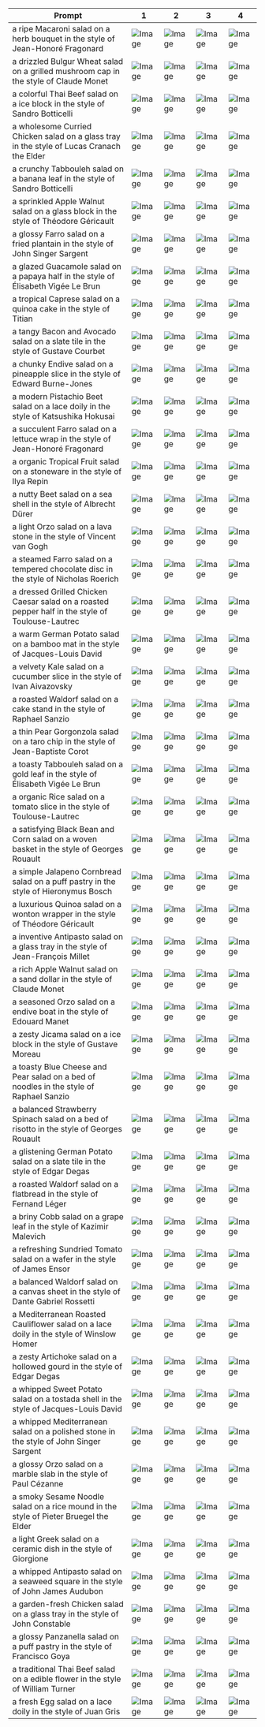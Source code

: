 | Prompt | 1 | 2 | 3 | 4 |
|-|-|-|-|-|
| a ripe Macaroni salad on a herb bouquet in the style of Jean-Honoré Fragonard | ![Image](https://salad-benchmark-public-assets.s3.us-east-2.amazonaws.com/sdxl/99ea95aa-b5bd-480e-b26d-83676f8476f8-0.jpg) | ![Image](https://salad-benchmark-public-assets.s3.us-east-2.amazonaws.com/sdxl/99ea95aa-b5bd-480e-b26d-83676f8476f8-1.jpg) | ![Image](https://salad-benchmark-public-assets.s3.us-east-2.amazonaws.com/sdxl/99ea95aa-b5bd-480e-b26d-83676f8476f8-2.jpg) | ![Image](https://salad-benchmark-public-assets.s3.us-east-2.amazonaws.com/sdxl/99ea95aa-b5bd-480e-b26d-83676f8476f8-3.jpg) |
| a drizzled Bulgur Wheat salad on a grilled mushroom cap in the style of Claude Monet | ![Image](https://salad-benchmark-public-assets.s3.us-east-2.amazonaws.com/sdxl/f247c712-a00c-4810-b54d-e24155bb8da5-0.jpg) | ![Image](https://salad-benchmark-public-assets.s3.us-east-2.amazonaws.com/sdxl/f247c712-a00c-4810-b54d-e24155bb8da5-1.jpg) | ![Image](https://salad-benchmark-public-assets.s3.us-east-2.amazonaws.com/sdxl/f247c712-a00c-4810-b54d-e24155bb8da5-2.jpg) | ![Image](https://salad-benchmark-public-assets.s3.us-east-2.amazonaws.com/sdxl/f247c712-a00c-4810-b54d-e24155bb8da5-3.jpg) |
| a colorful Thai Beef salad on a ice block in the style of Sandro Botticelli | ![Image](https://salad-benchmark-public-assets.s3.us-east-2.amazonaws.com/sdxl/93ae6065-10bc-4baa-abc3-290f390a495b-0.jpg) | ![Image](https://salad-benchmark-public-assets.s3.us-east-2.amazonaws.com/sdxl/93ae6065-10bc-4baa-abc3-290f390a495b-1.jpg) | ![Image](https://salad-benchmark-public-assets.s3.us-east-2.amazonaws.com/sdxl/93ae6065-10bc-4baa-abc3-290f390a495b-2.jpg) | ![Image](https://salad-benchmark-public-assets.s3.us-east-2.amazonaws.com/sdxl/93ae6065-10bc-4baa-abc3-290f390a495b-3.jpg) |
| a wholesome Curried Chicken salad on a glass tray in the style of Lucas Cranach the Elder | ![Image](https://salad-benchmark-public-assets.s3.us-east-2.amazonaws.com/sdxl/b9d9b317-8f76-40e0-8648-552688db8159-0.jpg) | ![Image](https://salad-benchmark-public-assets.s3.us-east-2.amazonaws.com/sdxl/b9d9b317-8f76-40e0-8648-552688db8159-1.jpg) | ![Image](https://salad-benchmark-public-assets.s3.us-east-2.amazonaws.com/sdxl/b9d9b317-8f76-40e0-8648-552688db8159-2.jpg) | ![Image](https://salad-benchmark-public-assets.s3.us-east-2.amazonaws.com/sdxl/b9d9b317-8f76-40e0-8648-552688db8159-3.jpg) |
| a crunchy Tabbouleh salad on a banana leaf in the style of Sandro Botticelli | ![Image](https://salad-benchmark-public-assets.s3.us-east-2.amazonaws.com/sdxl/5db0c4f1-8870-402a-9225-2521960a7d48-0.jpg) | ![Image](https://salad-benchmark-public-assets.s3.us-east-2.amazonaws.com/sdxl/5db0c4f1-8870-402a-9225-2521960a7d48-1.jpg) | ![Image](https://salad-benchmark-public-assets.s3.us-east-2.amazonaws.com/sdxl/5db0c4f1-8870-402a-9225-2521960a7d48-2.jpg) | ![Image](https://salad-benchmark-public-assets.s3.us-east-2.amazonaws.com/sdxl/5db0c4f1-8870-402a-9225-2521960a7d48-3.jpg) |
| a sprinkled Apple Walnut salad on a glass block in the style of Théodore Géricault | ![Image](https://salad-benchmark-public-assets.s3.us-east-2.amazonaws.com/sdxl/87ab6240-fd64-4421-a5e8-ebdfd59b2a7b-0.jpg) | ![Image](https://salad-benchmark-public-assets.s3.us-east-2.amazonaws.com/sdxl/87ab6240-fd64-4421-a5e8-ebdfd59b2a7b-1.jpg) | ![Image](https://salad-benchmark-public-assets.s3.us-east-2.amazonaws.com/sdxl/87ab6240-fd64-4421-a5e8-ebdfd59b2a7b-2.jpg) | ![Image](https://salad-benchmark-public-assets.s3.us-east-2.amazonaws.com/sdxl/87ab6240-fd64-4421-a5e8-ebdfd59b2a7b-3.jpg) |
| a glossy Farro salad on a fried plantain in the style of John Singer Sargent | ![Image](https://salad-benchmark-public-assets.s3.us-east-2.amazonaws.com/sdxl/bd6952b5-daca-4879-b213-882a4f2b60df-0.jpg) | ![Image](https://salad-benchmark-public-assets.s3.us-east-2.amazonaws.com/sdxl/bd6952b5-daca-4879-b213-882a4f2b60df-1.jpg) | ![Image](https://salad-benchmark-public-assets.s3.us-east-2.amazonaws.com/sdxl/bd6952b5-daca-4879-b213-882a4f2b60df-2.jpg) | ![Image](https://salad-benchmark-public-assets.s3.us-east-2.amazonaws.com/sdxl/bd6952b5-daca-4879-b213-882a4f2b60df-3.jpg) |
| a glazed Guacamole salad on a papaya half in the style of Élisabeth Vigée Le Brun | ![Image](https://salad-benchmark-public-assets.s3.us-east-2.amazonaws.com/sdxl/03af923a-69b6-41bf-b0cf-67be5bf59015-0.jpg) | ![Image](https://salad-benchmark-public-assets.s3.us-east-2.amazonaws.com/sdxl/03af923a-69b6-41bf-b0cf-67be5bf59015-1.jpg) | ![Image](https://salad-benchmark-public-assets.s3.us-east-2.amazonaws.com/sdxl/03af923a-69b6-41bf-b0cf-67be5bf59015-2.jpg) | ![Image](https://salad-benchmark-public-assets.s3.us-east-2.amazonaws.com/sdxl/03af923a-69b6-41bf-b0cf-67be5bf59015-3.jpg) |
| a tropical Caprese salad on a quinoa cake in the style of Titian | ![Image](https://salad-benchmark-public-assets.s3.us-east-2.amazonaws.com/sdxl/a7c12333-6af6-4afb-a64d-f4d053248ca6-0.jpg) | ![Image](https://salad-benchmark-public-assets.s3.us-east-2.amazonaws.com/sdxl/a7c12333-6af6-4afb-a64d-f4d053248ca6-1.jpg) | ![Image](https://salad-benchmark-public-assets.s3.us-east-2.amazonaws.com/sdxl/a7c12333-6af6-4afb-a64d-f4d053248ca6-2.jpg) | ![Image](https://salad-benchmark-public-assets.s3.us-east-2.amazonaws.com/sdxl/a7c12333-6af6-4afb-a64d-f4d053248ca6-3.jpg) |
| a tangy Bacon and Avocado salad on a slate tile in the style of Gustave Courbet | ![Image](https://salad-benchmark-public-assets.s3.us-east-2.amazonaws.com/sdxl/686e12cb-b491-4a14-b8ea-b91fc0531530-0.jpg) | ![Image](https://salad-benchmark-public-assets.s3.us-east-2.amazonaws.com/sdxl/686e12cb-b491-4a14-b8ea-b91fc0531530-1.jpg) | ![Image](https://salad-benchmark-public-assets.s3.us-east-2.amazonaws.com/sdxl/686e12cb-b491-4a14-b8ea-b91fc0531530-2.jpg) | ![Image](https://salad-benchmark-public-assets.s3.us-east-2.amazonaws.com/sdxl/686e12cb-b491-4a14-b8ea-b91fc0531530-3.jpg) |
| a chunky Endive salad on a pineapple slice in the style of Edward Burne-Jones | ![Image](https://salad-benchmark-public-assets.s3.us-east-2.amazonaws.com/sdxl/22af6a0f-4e64-4556-b714-75b3f2da3589-0.jpg) | ![Image](https://salad-benchmark-public-assets.s3.us-east-2.amazonaws.com/sdxl/22af6a0f-4e64-4556-b714-75b3f2da3589-1.jpg) | ![Image](https://salad-benchmark-public-assets.s3.us-east-2.amazonaws.com/sdxl/22af6a0f-4e64-4556-b714-75b3f2da3589-2.jpg) | ![Image](https://salad-benchmark-public-assets.s3.us-east-2.amazonaws.com/sdxl/22af6a0f-4e64-4556-b714-75b3f2da3589-3.jpg) |
| a modern Pistachio Beet salad on a lace doily in the style of Katsushika Hokusai | ![Image](https://salad-benchmark-public-assets.s3.us-east-2.amazonaws.com/sdxl/837289b4-fe4b-46cc-995e-21cb1fd565ea-0.jpg) | ![Image](https://salad-benchmark-public-assets.s3.us-east-2.amazonaws.com/sdxl/837289b4-fe4b-46cc-995e-21cb1fd565ea-1.jpg) | ![Image](https://salad-benchmark-public-assets.s3.us-east-2.amazonaws.com/sdxl/837289b4-fe4b-46cc-995e-21cb1fd565ea-2.jpg) | ![Image](https://salad-benchmark-public-assets.s3.us-east-2.amazonaws.com/sdxl/837289b4-fe4b-46cc-995e-21cb1fd565ea-3.jpg) |
| a succulent Farro salad on a lettuce wrap in the style of Jean-Honoré Fragonard | ![Image](https://salad-benchmark-public-assets.s3.us-east-2.amazonaws.com/sdxl/ce6607b2-5d54-4e09-81de-89b55cd8ecc9-0.jpg) | ![Image](https://salad-benchmark-public-assets.s3.us-east-2.amazonaws.com/sdxl/ce6607b2-5d54-4e09-81de-89b55cd8ecc9-1.jpg) | ![Image](https://salad-benchmark-public-assets.s3.us-east-2.amazonaws.com/sdxl/ce6607b2-5d54-4e09-81de-89b55cd8ecc9-2.jpg) | ![Image](https://salad-benchmark-public-assets.s3.us-east-2.amazonaws.com/sdxl/ce6607b2-5d54-4e09-81de-89b55cd8ecc9-3.jpg) |
| a organic Tropical Fruit salad on a stoneware in the style of Ilya Repin | ![Image](https://salad-benchmark-public-assets.s3.us-east-2.amazonaws.com/sdxl/8d18bce5-6f56-4906-8364-b8d2417ff896-0.jpg) | ![Image](https://salad-benchmark-public-assets.s3.us-east-2.amazonaws.com/sdxl/8d18bce5-6f56-4906-8364-b8d2417ff896-1.jpg) | ![Image](https://salad-benchmark-public-assets.s3.us-east-2.amazonaws.com/sdxl/8d18bce5-6f56-4906-8364-b8d2417ff896-2.jpg) | ![Image](https://salad-benchmark-public-assets.s3.us-east-2.amazonaws.com/sdxl/8d18bce5-6f56-4906-8364-b8d2417ff896-3.jpg) |
| a nutty Beet salad on a sea shell in the style of Albrecht Dürer | ![Image](https://salad-benchmark-public-assets.s3.us-east-2.amazonaws.com/sdxl/f76d3985-1760-45ae-95e5-6bd6c150668e-0.jpg) | ![Image](https://salad-benchmark-public-assets.s3.us-east-2.amazonaws.com/sdxl/f76d3985-1760-45ae-95e5-6bd6c150668e-1.jpg) | ![Image](https://salad-benchmark-public-assets.s3.us-east-2.amazonaws.com/sdxl/f76d3985-1760-45ae-95e5-6bd6c150668e-2.jpg) | ![Image](https://salad-benchmark-public-assets.s3.us-east-2.amazonaws.com/sdxl/f76d3985-1760-45ae-95e5-6bd6c150668e-3.jpg) |
| a light Orzo salad on a lava stone in the style of Vincent van Gogh | ![Image](https://salad-benchmark-public-assets.s3.us-east-2.amazonaws.com/sdxl/05e08eab-a4d7-4fa4-8d3b-315af276e88e-0.jpg) | ![Image](https://salad-benchmark-public-assets.s3.us-east-2.amazonaws.com/sdxl/05e08eab-a4d7-4fa4-8d3b-315af276e88e-1.jpg) | ![Image](https://salad-benchmark-public-assets.s3.us-east-2.amazonaws.com/sdxl/05e08eab-a4d7-4fa4-8d3b-315af276e88e-2.jpg) | ![Image](https://salad-benchmark-public-assets.s3.us-east-2.amazonaws.com/sdxl/05e08eab-a4d7-4fa4-8d3b-315af276e88e-3.jpg) |
| a steamed Farro salad on a tempered chocolate disc in the style of Nicholas Roerich | ![Image](https://salad-benchmark-public-assets.s3.us-east-2.amazonaws.com/sdxl/9a92a1ee-584d-4f01-9110-f34dd33c0ba7-0.jpg) | ![Image](https://salad-benchmark-public-assets.s3.us-east-2.amazonaws.com/sdxl/9a92a1ee-584d-4f01-9110-f34dd33c0ba7-1.jpg) | ![Image](https://salad-benchmark-public-assets.s3.us-east-2.amazonaws.com/sdxl/9a92a1ee-584d-4f01-9110-f34dd33c0ba7-2.jpg) | ![Image](https://salad-benchmark-public-assets.s3.us-east-2.amazonaws.com/sdxl/9a92a1ee-584d-4f01-9110-f34dd33c0ba7-3.jpg) |
| a dressed Grilled Chicken Caesar salad on a roasted pepper half in the style of Toulouse-Lautrec | ![Image](https://salad-benchmark-public-assets.s3.us-east-2.amazonaws.com/sdxl/fdc83765-36a6-4e4b-b0e6-f4d2d2d545c4-0.jpg) | ![Image](https://salad-benchmark-public-assets.s3.us-east-2.amazonaws.com/sdxl/fdc83765-36a6-4e4b-b0e6-f4d2d2d545c4-1.jpg) | ![Image](https://salad-benchmark-public-assets.s3.us-east-2.amazonaws.com/sdxl/fdc83765-36a6-4e4b-b0e6-f4d2d2d545c4-2.jpg) | ![Image](https://salad-benchmark-public-assets.s3.us-east-2.amazonaws.com/sdxl/fdc83765-36a6-4e4b-b0e6-f4d2d2d545c4-3.jpg) |
| a warm German Potato salad on a bamboo mat in the style of Jacques-Louis David | ![Image](https://salad-benchmark-public-assets.s3.us-east-2.amazonaws.com/sdxl/8abffb9d-a3b7-4ff0-bf53-e970031714dd-0.jpg) | ![Image](https://salad-benchmark-public-assets.s3.us-east-2.amazonaws.com/sdxl/8abffb9d-a3b7-4ff0-bf53-e970031714dd-1.jpg) | ![Image](https://salad-benchmark-public-assets.s3.us-east-2.amazonaws.com/sdxl/8abffb9d-a3b7-4ff0-bf53-e970031714dd-2.jpg) | ![Image](https://salad-benchmark-public-assets.s3.us-east-2.amazonaws.com/sdxl/8abffb9d-a3b7-4ff0-bf53-e970031714dd-3.jpg) |
| a velvety Kale salad on a cucumber slice in the style of Ivan Aivazovsky | ![Image](https://salad-benchmark-public-assets.s3.us-east-2.amazonaws.com/sdxl/5a8e0ae3-44ae-4d20-8bfa-624a5de33247-0.jpg) | ![Image](https://salad-benchmark-public-assets.s3.us-east-2.amazonaws.com/sdxl/5a8e0ae3-44ae-4d20-8bfa-624a5de33247-1.jpg) | ![Image](https://salad-benchmark-public-assets.s3.us-east-2.amazonaws.com/sdxl/5a8e0ae3-44ae-4d20-8bfa-624a5de33247-2.jpg) | ![Image](https://salad-benchmark-public-assets.s3.us-east-2.amazonaws.com/sdxl/5a8e0ae3-44ae-4d20-8bfa-624a5de33247-3.jpg) |
| a roasted Waldorf salad on a cake stand in the style of Raphael Sanzio | ![Image](https://salad-benchmark-public-assets.s3.us-east-2.amazonaws.com/sdxl/f22753f9-ca36-4682-affb-04e6031f1c5e-0.jpg) | ![Image](https://salad-benchmark-public-assets.s3.us-east-2.amazonaws.com/sdxl/f22753f9-ca36-4682-affb-04e6031f1c5e-1.jpg) | ![Image](https://salad-benchmark-public-assets.s3.us-east-2.amazonaws.com/sdxl/f22753f9-ca36-4682-affb-04e6031f1c5e-2.jpg) | ![Image](https://salad-benchmark-public-assets.s3.us-east-2.amazonaws.com/sdxl/f22753f9-ca36-4682-affb-04e6031f1c5e-3.jpg) |
| a thin Pear Gorgonzola salad on a taro chip in the style of Jean-Baptiste Corot | ![Image](https://salad-benchmark-public-assets.s3.us-east-2.amazonaws.com/sdxl/39338612-f36e-4756-a7ce-2512f46a8cc8-0.jpg) | ![Image](https://salad-benchmark-public-assets.s3.us-east-2.amazonaws.com/sdxl/39338612-f36e-4756-a7ce-2512f46a8cc8-1.jpg) | ![Image](https://salad-benchmark-public-assets.s3.us-east-2.amazonaws.com/sdxl/39338612-f36e-4756-a7ce-2512f46a8cc8-2.jpg) | ![Image](https://salad-benchmark-public-assets.s3.us-east-2.amazonaws.com/sdxl/39338612-f36e-4756-a7ce-2512f46a8cc8-3.jpg) |
| a toasty Tabbouleh salad on a gold leaf in the style of Élisabeth Vigée Le Brun | ![Image](https://salad-benchmark-public-assets.s3.us-east-2.amazonaws.com/sdxl/3a5c294e-15ae-4c50-b93a-3ffbc7a684e3-0.jpg) | ![Image](https://salad-benchmark-public-assets.s3.us-east-2.amazonaws.com/sdxl/3a5c294e-15ae-4c50-b93a-3ffbc7a684e3-1.jpg) | ![Image](https://salad-benchmark-public-assets.s3.us-east-2.amazonaws.com/sdxl/3a5c294e-15ae-4c50-b93a-3ffbc7a684e3-2.jpg) | ![Image](https://salad-benchmark-public-assets.s3.us-east-2.amazonaws.com/sdxl/3a5c294e-15ae-4c50-b93a-3ffbc7a684e3-3.jpg) |
| a organic Rice salad on a tomato slice in the style of Toulouse-Lautrec | ![Image](https://salad-benchmark-public-assets.s3.us-east-2.amazonaws.com/sdxl/0c726175-51a7-4d1e-be99-6d2ec2f59002-0.jpg) | ![Image](https://salad-benchmark-public-assets.s3.us-east-2.amazonaws.com/sdxl/0c726175-51a7-4d1e-be99-6d2ec2f59002-1.jpg) | ![Image](https://salad-benchmark-public-assets.s3.us-east-2.amazonaws.com/sdxl/0c726175-51a7-4d1e-be99-6d2ec2f59002-2.jpg) | ![Image](https://salad-benchmark-public-assets.s3.us-east-2.amazonaws.com/sdxl/0c726175-51a7-4d1e-be99-6d2ec2f59002-3.jpg) |
| a satisfying Black Bean and Corn salad on a woven basket in the style of Georges Rouault | ![Image](https://salad-benchmark-public-assets.s3.us-east-2.amazonaws.com/sdxl/74ad2e2d-42e7-48b1-95ad-fc566b24df7d-0.jpg) | ![Image](https://salad-benchmark-public-assets.s3.us-east-2.amazonaws.com/sdxl/74ad2e2d-42e7-48b1-95ad-fc566b24df7d-1.jpg) | ![Image](https://salad-benchmark-public-assets.s3.us-east-2.amazonaws.com/sdxl/74ad2e2d-42e7-48b1-95ad-fc566b24df7d-2.jpg) | ![Image](https://salad-benchmark-public-assets.s3.us-east-2.amazonaws.com/sdxl/74ad2e2d-42e7-48b1-95ad-fc566b24df7d-3.jpg) |
| a simple Jalapeno Cornbread salad on a puff pastry in the style of Hieronymus Bosch | ![Image](https://salad-benchmark-public-assets.s3.us-east-2.amazonaws.com/sdxl/7476a000-e206-4512-bfc8-50b7a8483229-0.jpg) | ![Image](https://salad-benchmark-public-assets.s3.us-east-2.amazonaws.com/sdxl/7476a000-e206-4512-bfc8-50b7a8483229-1.jpg) | ![Image](https://salad-benchmark-public-assets.s3.us-east-2.amazonaws.com/sdxl/7476a000-e206-4512-bfc8-50b7a8483229-2.jpg) | ![Image](https://salad-benchmark-public-assets.s3.us-east-2.amazonaws.com/sdxl/7476a000-e206-4512-bfc8-50b7a8483229-3.jpg) |
| a luxurious Quinoa salad on a wonton wrapper in the style of Théodore Géricault | ![Image](https://salad-benchmark-public-assets.s3.us-east-2.amazonaws.com/sdxl/6ad5e4f3-8dc4-4f5b-92ec-d17d3d08bb2b-0.jpg) | ![Image](https://salad-benchmark-public-assets.s3.us-east-2.amazonaws.com/sdxl/6ad5e4f3-8dc4-4f5b-92ec-d17d3d08bb2b-1.jpg) | ![Image](https://salad-benchmark-public-assets.s3.us-east-2.amazonaws.com/sdxl/6ad5e4f3-8dc4-4f5b-92ec-d17d3d08bb2b-2.jpg) | ![Image](https://salad-benchmark-public-assets.s3.us-east-2.amazonaws.com/sdxl/6ad5e4f3-8dc4-4f5b-92ec-d17d3d08bb2b-3.jpg) |
| a inventive Antipasto salad on a glass tray in the style of Jean-François Millet | ![Image](https://salad-benchmark-public-assets.s3.us-east-2.amazonaws.com/sdxl/7b5afe8f-4911-4ef8-b53c-8e0ffe564e20-0.jpg) | ![Image](https://salad-benchmark-public-assets.s3.us-east-2.amazonaws.com/sdxl/7b5afe8f-4911-4ef8-b53c-8e0ffe564e20-1.jpg) | ![Image](https://salad-benchmark-public-assets.s3.us-east-2.amazonaws.com/sdxl/7b5afe8f-4911-4ef8-b53c-8e0ffe564e20-2.jpg) | ![Image](https://salad-benchmark-public-assets.s3.us-east-2.amazonaws.com/sdxl/7b5afe8f-4911-4ef8-b53c-8e0ffe564e20-3.jpg) |
| a rich Apple Walnut salad on a sand dollar in the style of Claude Monet | ![Image](https://salad-benchmark-public-assets.s3.us-east-2.amazonaws.com/sdxl/22f50025-81c8-4227-b498-3461cab66d6b-0.jpg) | ![Image](https://salad-benchmark-public-assets.s3.us-east-2.amazonaws.com/sdxl/22f50025-81c8-4227-b498-3461cab66d6b-1.jpg) | ![Image](https://salad-benchmark-public-assets.s3.us-east-2.amazonaws.com/sdxl/22f50025-81c8-4227-b498-3461cab66d6b-2.jpg) | ![Image](https://salad-benchmark-public-assets.s3.us-east-2.amazonaws.com/sdxl/22f50025-81c8-4227-b498-3461cab66d6b-3.jpg) |
| a seasoned Orzo salad on a endive boat in the style of Edouard Manet | ![Image](https://salad-benchmark-public-assets.s3.us-east-2.amazonaws.com/sdxl/41ca0f3a-73fb-4c44-8656-54359f0f7e37-0.jpg) | ![Image](https://salad-benchmark-public-assets.s3.us-east-2.amazonaws.com/sdxl/41ca0f3a-73fb-4c44-8656-54359f0f7e37-1.jpg) | ![Image](https://salad-benchmark-public-assets.s3.us-east-2.amazonaws.com/sdxl/41ca0f3a-73fb-4c44-8656-54359f0f7e37-2.jpg) | ![Image](https://salad-benchmark-public-assets.s3.us-east-2.amazonaws.com/sdxl/41ca0f3a-73fb-4c44-8656-54359f0f7e37-3.jpg) |
| a zesty Jicama salad on a ice block in the style of Gustave Moreau | ![Image](https://salad-benchmark-public-assets.s3.us-east-2.amazonaws.com/sdxl/67fd20c0-80d1-4f72-948f-d6ed87e8f416-0.jpg) | ![Image](https://salad-benchmark-public-assets.s3.us-east-2.amazonaws.com/sdxl/67fd20c0-80d1-4f72-948f-d6ed87e8f416-1.jpg) | ![Image](https://salad-benchmark-public-assets.s3.us-east-2.amazonaws.com/sdxl/67fd20c0-80d1-4f72-948f-d6ed87e8f416-2.jpg) | ![Image](https://salad-benchmark-public-assets.s3.us-east-2.amazonaws.com/sdxl/67fd20c0-80d1-4f72-948f-d6ed87e8f416-3.jpg) |
| a toasty Blue Cheese and Pear salad on a bed of noodles in the style of Raphael Sanzio | ![Image](https://salad-benchmark-public-assets.s3.us-east-2.amazonaws.com/sdxl/6ceaee89-22f1-4a71-9c9a-152c45702a00-0.jpg) | ![Image](https://salad-benchmark-public-assets.s3.us-east-2.amazonaws.com/sdxl/6ceaee89-22f1-4a71-9c9a-152c45702a00-1.jpg) | ![Image](https://salad-benchmark-public-assets.s3.us-east-2.amazonaws.com/sdxl/6ceaee89-22f1-4a71-9c9a-152c45702a00-2.jpg) | ![Image](https://salad-benchmark-public-assets.s3.us-east-2.amazonaws.com/sdxl/6ceaee89-22f1-4a71-9c9a-152c45702a00-3.jpg) |
| a balanced Strawberry Spinach salad on a bed of risotto in the style of Georges Rouault | ![Image](https://salad-benchmark-public-assets.s3.us-east-2.amazonaws.com/sdxl/330c6082-11e9-455d-bc10-ba5ed4b40f0c-0.jpg) | ![Image](https://salad-benchmark-public-assets.s3.us-east-2.amazonaws.com/sdxl/330c6082-11e9-455d-bc10-ba5ed4b40f0c-1.jpg) | ![Image](https://salad-benchmark-public-assets.s3.us-east-2.amazonaws.com/sdxl/330c6082-11e9-455d-bc10-ba5ed4b40f0c-2.jpg) | ![Image](https://salad-benchmark-public-assets.s3.us-east-2.amazonaws.com/sdxl/330c6082-11e9-455d-bc10-ba5ed4b40f0c-3.jpg) |
| a glistening German Potato salad on a slate tile in the style of Edgar Degas | ![Image](https://salad-benchmark-public-assets.s3.us-east-2.amazonaws.com/sdxl/57e63826-058a-4240-af96-9507c0a0d7a3-0.jpg) | ![Image](https://salad-benchmark-public-assets.s3.us-east-2.amazonaws.com/sdxl/57e63826-058a-4240-af96-9507c0a0d7a3-1.jpg) | ![Image](https://salad-benchmark-public-assets.s3.us-east-2.amazonaws.com/sdxl/57e63826-058a-4240-af96-9507c0a0d7a3-2.jpg) | ![Image](https://salad-benchmark-public-assets.s3.us-east-2.amazonaws.com/sdxl/57e63826-058a-4240-af96-9507c0a0d7a3-3.jpg) |
| a roasted Waldorf salad on a flatbread in the style of Fernand Léger | ![Image](https://salad-benchmark-public-assets.s3.us-east-2.amazonaws.com/sdxl/9a0a5ce4-118e-4c2f-af25-c42dcab9c5a3-0.jpg) | ![Image](https://salad-benchmark-public-assets.s3.us-east-2.amazonaws.com/sdxl/9a0a5ce4-118e-4c2f-af25-c42dcab9c5a3-1.jpg) | ![Image](https://salad-benchmark-public-assets.s3.us-east-2.amazonaws.com/sdxl/9a0a5ce4-118e-4c2f-af25-c42dcab9c5a3-2.jpg) | ![Image](https://salad-benchmark-public-assets.s3.us-east-2.amazonaws.com/sdxl/9a0a5ce4-118e-4c2f-af25-c42dcab9c5a3-3.jpg) |
| a briny Cobb salad on a grape leaf in the style of Kazimir Malevich | ![Image](https://salad-benchmark-public-assets.s3.us-east-2.amazonaws.com/sdxl/4cf14887-f9c5-40ac-a6c6-3a9da5000a0e-0.jpg) | ![Image](https://salad-benchmark-public-assets.s3.us-east-2.amazonaws.com/sdxl/4cf14887-f9c5-40ac-a6c6-3a9da5000a0e-1.jpg) | ![Image](https://salad-benchmark-public-assets.s3.us-east-2.amazonaws.com/sdxl/4cf14887-f9c5-40ac-a6c6-3a9da5000a0e-2.jpg) | ![Image](https://salad-benchmark-public-assets.s3.us-east-2.amazonaws.com/sdxl/4cf14887-f9c5-40ac-a6c6-3a9da5000a0e-3.jpg) |
| a refreshing Sundried Tomato salad on a wafer in the style of James Ensor | ![Image](https://salad-benchmark-public-assets.s3.us-east-2.amazonaws.com/sdxl/fa110b31-4b9b-4b9b-af6b-882b086c26c9-0.jpg) | ![Image](https://salad-benchmark-public-assets.s3.us-east-2.amazonaws.com/sdxl/fa110b31-4b9b-4b9b-af6b-882b086c26c9-1.jpg) | ![Image](https://salad-benchmark-public-assets.s3.us-east-2.amazonaws.com/sdxl/fa110b31-4b9b-4b9b-af6b-882b086c26c9-2.jpg) | ![Image](https://salad-benchmark-public-assets.s3.us-east-2.amazonaws.com/sdxl/fa110b31-4b9b-4b9b-af6b-882b086c26c9-3.jpg) |
| a balanced Waldorf salad on a canvas sheet in the style of Dante Gabriel Rossetti | ![Image](https://salad-benchmark-public-assets.s3.us-east-2.amazonaws.com/sdxl/549ee30d-1a77-41d6-b3ea-c63d992e9ba3-0.jpg) | ![Image](https://salad-benchmark-public-assets.s3.us-east-2.amazonaws.com/sdxl/549ee30d-1a77-41d6-b3ea-c63d992e9ba3-1.jpg) | ![Image](https://salad-benchmark-public-assets.s3.us-east-2.amazonaws.com/sdxl/549ee30d-1a77-41d6-b3ea-c63d992e9ba3-2.jpg) | ![Image](https://salad-benchmark-public-assets.s3.us-east-2.amazonaws.com/sdxl/549ee30d-1a77-41d6-b3ea-c63d992e9ba3-3.jpg) |
| a Mediterranean Roasted Cauliflower salad on a lace doily in the style of Winslow Homer | ![Image](https://salad-benchmark-public-assets.s3.us-east-2.amazonaws.com/sdxl/831fe541-9fa7-47ae-886b-26dc4c77b132-0.jpg) | ![Image](https://salad-benchmark-public-assets.s3.us-east-2.amazonaws.com/sdxl/831fe541-9fa7-47ae-886b-26dc4c77b132-1.jpg) | ![Image](https://salad-benchmark-public-assets.s3.us-east-2.amazonaws.com/sdxl/831fe541-9fa7-47ae-886b-26dc4c77b132-2.jpg) | ![Image](https://salad-benchmark-public-assets.s3.us-east-2.amazonaws.com/sdxl/831fe541-9fa7-47ae-886b-26dc4c77b132-3.jpg) |
| a zesty Artichoke salad on a hollowed gourd in the style of Edgar Degas | ![Image](https://salad-benchmark-public-assets.s3.us-east-2.amazonaws.com/sdxl/6294577b-47e5-4883-b332-0b9f13128b18-0.jpg) | ![Image](https://salad-benchmark-public-assets.s3.us-east-2.amazonaws.com/sdxl/6294577b-47e5-4883-b332-0b9f13128b18-1.jpg) | ![Image](https://salad-benchmark-public-assets.s3.us-east-2.amazonaws.com/sdxl/6294577b-47e5-4883-b332-0b9f13128b18-2.jpg) | ![Image](https://salad-benchmark-public-assets.s3.us-east-2.amazonaws.com/sdxl/6294577b-47e5-4883-b332-0b9f13128b18-3.jpg) |
| a whipped Sweet Potato salad on a tostada shell in the style of Jacques-Louis David | ![Image](https://salad-benchmark-public-assets.s3.us-east-2.amazonaws.com/sdxl/02905514-f7b3-4b6c-bbbf-fbaeb7d20cec-0.jpg) | ![Image](https://salad-benchmark-public-assets.s3.us-east-2.amazonaws.com/sdxl/02905514-f7b3-4b6c-bbbf-fbaeb7d20cec-1.jpg) | ![Image](https://salad-benchmark-public-assets.s3.us-east-2.amazonaws.com/sdxl/02905514-f7b3-4b6c-bbbf-fbaeb7d20cec-2.jpg) | ![Image](https://salad-benchmark-public-assets.s3.us-east-2.amazonaws.com/sdxl/02905514-f7b3-4b6c-bbbf-fbaeb7d20cec-3.jpg) |
| a whipped Mediterranean salad on a polished stone in the style of John Singer Sargent | ![Image](https://salad-benchmark-public-assets.s3.us-east-2.amazonaws.com/sdxl/e2a513cb-3be5-4029-a679-dc059ffdeb0f-0.jpg) | ![Image](https://salad-benchmark-public-assets.s3.us-east-2.amazonaws.com/sdxl/e2a513cb-3be5-4029-a679-dc059ffdeb0f-1.jpg) | ![Image](https://salad-benchmark-public-assets.s3.us-east-2.amazonaws.com/sdxl/e2a513cb-3be5-4029-a679-dc059ffdeb0f-2.jpg) | ![Image](https://salad-benchmark-public-assets.s3.us-east-2.amazonaws.com/sdxl/e2a513cb-3be5-4029-a679-dc059ffdeb0f-3.jpg) |
| a glossy Orzo salad on a marble slab in the style of Paul Cézanne | ![Image](https://salad-benchmark-public-assets.s3.us-east-2.amazonaws.com/sdxl/8dbab77b-f176-47db-9f3f-048d5390f946-0.jpg) | ![Image](https://salad-benchmark-public-assets.s3.us-east-2.amazonaws.com/sdxl/8dbab77b-f176-47db-9f3f-048d5390f946-1.jpg) | ![Image](https://salad-benchmark-public-assets.s3.us-east-2.amazonaws.com/sdxl/8dbab77b-f176-47db-9f3f-048d5390f946-2.jpg) | ![Image](https://salad-benchmark-public-assets.s3.us-east-2.amazonaws.com/sdxl/8dbab77b-f176-47db-9f3f-048d5390f946-3.jpg) |
| a smoky Sesame Noodle salad on a rice mound in the style of Pieter Bruegel the Elder | ![Image](https://salad-benchmark-public-assets.s3.us-east-2.amazonaws.com/sdxl/b2cae542-5244-4868-a94f-a92e1058750b-0.jpg) | ![Image](https://salad-benchmark-public-assets.s3.us-east-2.amazonaws.com/sdxl/b2cae542-5244-4868-a94f-a92e1058750b-1.jpg) | ![Image](https://salad-benchmark-public-assets.s3.us-east-2.amazonaws.com/sdxl/b2cae542-5244-4868-a94f-a92e1058750b-2.jpg) | ![Image](https://salad-benchmark-public-assets.s3.us-east-2.amazonaws.com/sdxl/b2cae542-5244-4868-a94f-a92e1058750b-3.jpg) |
| a light Greek salad on a ceramic dish in the style of Giorgione | ![Image](https://salad-benchmark-public-assets.s3.us-east-2.amazonaws.com/sdxl/96674300-d8d9-4249-9b5b-72917ee2ee35-0.jpg) | ![Image](https://salad-benchmark-public-assets.s3.us-east-2.amazonaws.com/sdxl/96674300-d8d9-4249-9b5b-72917ee2ee35-1.jpg) | ![Image](https://salad-benchmark-public-assets.s3.us-east-2.amazonaws.com/sdxl/96674300-d8d9-4249-9b5b-72917ee2ee35-2.jpg) | ![Image](https://salad-benchmark-public-assets.s3.us-east-2.amazonaws.com/sdxl/96674300-d8d9-4249-9b5b-72917ee2ee35-3.jpg) |
| a whipped Antipasto salad on a seaweed square in the style of John James Audubon | ![Image](https://salad-benchmark-public-assets.s3.us-east-2.amazonaws.com/sdxl/ff038d62-30d4-45de-b0a5-a2370bb7a2dd-0.jpg) | ![Image](https://salad-benchmark-public-assets.s3.us-east-2.amazonaws.com/sdxl/ff038d62-30d4-45de-b0a5-a2370bb7a2dd-1.jpg) | ![Image](https://salad-benchmark-public-assets.s3.us-east-2.amazonaws.com/sdxl/ff038d62-30d4-45de-b0a5-a2370bb7a2dd-2.jpg) | ![Image](https://salad-benchmark-public-assets.s3.us-east-2.amazonaws.com/sdxl/ff038d62-30d4-45de-b0a5-a2370bb7a2dd-3.jpg) |
| a garden-fresh Chicken salad on a glass tray in the style of John Constable | ![Image](https://salad-benchmark-public-assets.s3.us-east-2.amazonaws.com/sdxl/76e2b9f6-ecdf-4bb3-a2c5-9aeba315d3b2-0.jpg) | ![Image](https://salad-benchmark-public-assets.s3.us-east-2.amazonaws.com/sdxl/76e2b9f6-ecdf-4bb3-a2c5-9aeba315d3b2-1.jpg) | ![Image](https://salad-benchmark-public-assets.s3.us-east-2.amazonaws.com/sdxl/76e2b9f6-ecdf-4bb3-a2c5-9aeba315d3b2-2.jpg) | ![Image](https://salad-benchmark-public-assets.s3.us-east-2.amazonaws.com/sdxl/76e2b9f6-ecdf-4bb3-a2c5-9aeba315d3b2-3.jpg) |
| a glossy Panzanella salad on a puff pastry in the style of Francisco Goya | ![Image](https://salad-benchmark-public-assets.s3.us-east-2.amazonaws.com/sdxl/0d16602a-0784-4cfb-aaad-cb4b645209f3-0.jpg) | ![Image](https://salad-benchmark-public-assets.s3.us-east-2.amazonaws.com/sdxl/0d16602a-0784-4cfb-aaad-cb4b645209f3-1.jpg) | ![Image](https://salad-benchmark-public-assets.s3.us-east-2.amazonaws.com/sdxl/0d16602a-0784-4cfb-aaad-cb4b645209f3-2.jpg) | ![Image](https://salad-benchmark-public-assets.s3.us-east-2.amazonaws.com/sdxl/0d16602a-0784-4cfb-aaad-cb4b645209f3-3.jpg) |
| a traditional Thai Beef salad on a edible flower in the style of William Turner | ![Image](https://salad-benchmark-public-assets.s3.us-east-2.amazonaws.com/sdxl/6eb7ede7-09a2-4c7b-ac86-2ad98796c97a-0.jpg) | ![Image](https://salad-benchmark-public-assets.s3.us-east-2.amazonaws.com/sdxl/6eb7ede7-09a2-4c7b-ac86-2ad98796c97a-1.jpg) | ![Image](https://salad-benchmark-public-assets.s3.us-east-2.amazonaws.com/sdxl/6eb7ede7-09a2-4c7b-ac86-2ad98796c97a-2.jpg) | ![Image](https://salad-benchmark-public-assets.s3.us-east-2.amazonaws.com/sdxl/6eb7ede7-09a2-4c7b-ac86-2ad98796c97a-3.jpg) |
| a fresh Egg salad on a lace doily in the style of Juan Gris | ![Image](https://salad-benchmark-public-assets.s3.us-east-2.amazonaws.com/sdxl/3d13cab3-a83b-4c5d-904b-ac427398dc05-0.jpg) | ![Image](https://salad-benchmark-public-assets.s3.us-east-2.amazonaws.com/sdxl/3d13cab3-a83b-4c5d-904b-ac427398dc05-1.jpg) | ![Image](https://salad-benchmark-public-assets.s3.us-east-2.amazonaws.com/sdxl/3d13cab3-a83b-4c5d-904b-ac427398dc05-2.jpg) | ![Image](https://salad-benchmark-public-assets.s3.us-east-2.amazonaws.com/sdxl/3d13cab3-a83b-4c5d-904b-ac427398dc05-3.jpg) |
